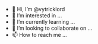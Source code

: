 - 👋 Hi, I’m @vytricklord
- 👀 I’m interested in ...
- 🌱 I’m currently learning ...
- 💞️ I’m looking to collaborate on ...
- 📫 How to reach me ...

<!---
vytricklord/vytricklord is a ✨ special ✨ repository because its `README.md` (this file) appears on your GitHub profile.
You can click the Preview link to take a look at your changes.
--->
